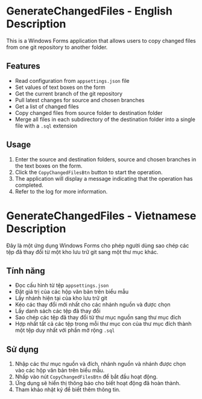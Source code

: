 
# GenerateChangedFiles - English Description

This is a Windows Forms application that allows users to copy changed files from one git repository to another folder.

## Features
- Read configuration from `appsettings.json` file
- Set values of text boxes on the form
- Get the current branch of the git repository
- Pull latest changes for source and chosen branches
- Get a list of changed files
- Copy changed files from source folder to destination folder
- Merge all files in each subdirectory of the destination folder into a single file with a `.sql` extension

## Usage
1. Enter the source and destination folders, source and chosen branches in the text boxes on the form.
2. Click the `CopyChangedFilesBtn` button to start the operation.
3. The application will display a message indicating that the operation has completed.
4. Refer to the log for more information.


# GenerateChangedFiles - Vietnamese Description

Đây là một ứng dụng Windows Forms cho phép người dùng sao chép các tệp đã thay đổi từ một kho lưu trữ git sang một thư mục khác.

## Tính năng
- Đọc cấu hình từ tệp `appsettings.json`
- Đặt giá trị của các hộp văn bản trên biểu mẫu
- Lấy nhánh hiện tại của kho lưu trữ git
- Kéo các thay đổi mới nhất cho các nhánh nguồn và được chọn
- Lấy danh sách các tệp đã thay đổi
- Sao chép các tệp đã thay đổi từ thư mục nguồn sang thư mục đích
- Hợp nhất tất cả các tệp trong mỗi thư mục con của thư mục đích thành một tệp duy nhất với phần mở rộng `.sql`

## Sử dụng
1. Nhập các thư mục nguồn và đích, nhánh nguồn và nhánh được chọn vào các hộp văn bản trên biểu mẫu.
2. Nhấp vào nút `CopyChangedFilesBtn` để bắt đầu hoạt động.
3. Ứng dụng sẽ hiển thị thông báo cho biết hoạt động đã hoàn thành.
4. Tham khảo nhật ký để biết thêm thông tin.

